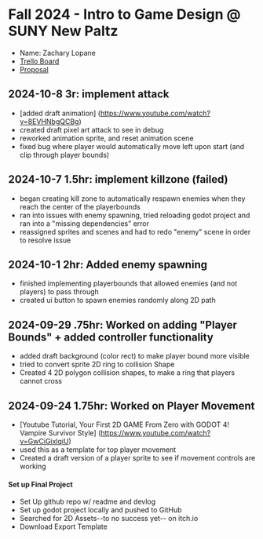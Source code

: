 # Fall 2024 - Intro to Game Design @ SUNY New Paltz
* Name: Zachary Lopane
* [Trello Board](https://trello.com/b/mR0VP2jR/final-project-todo)
* [Proposal](https://github.com/Zzazzh/FinalProjectCPS293/blob/main/Proposal.pdf)

## 2024-10-8 3r: implement attack
* [added draft animation] (https://www.youtube.com/watch?v=8EVHNbgQCBg)
* created draft pixel art attack to see in debug
* reworked animation sprite, and reset animation scene
* fixed bug where player would automatically move left upon start (and clip through player bounds)

## 2024-10-7 1.5hr: implement killzone (failed)
* began creating kill zone to automatically respawn enemies when they reach the center of the playerbounds
* ran into issues with enemy spawning, tried reloading godot project and ran into a "missing dependencies" error
* reassigned sprites and scenes and had to redo "enemy" scene in order to resolve issue

## 2024-10-1 2hr: Added enemy spawning
* finished implementing playerbounds that allowed enemies (and not players) to pass through
* created ui button to spawn enemies randomly along 2D path

## 2024-09-29 .75hr: Worked on adding "Player Bounds" + added controller functionality
* added draft background (color rect) to make player bound more visible
* tried to convert sprite 2D ring to collision Shape
* Created 4 2D polygon collision shapes, to make a ring that players cannot cross

## 2024-09-24 1.75hr: Worked on Player Movement
* [Youtube Tutorial, Your First 2D GAME From Zero with GODOT 4! Vampire Survivor Style] (https://www.youtube.com/watch?v=GwCiGixlqiU)
* used this as a template for top player movement 
* Created a draft version of a player sprite to see if movement controls are working
#### Set up Final Project
* Set Up github repo w/ readme and devlog
* Set up godot project locally and pushed to GitHub 
* Searched for 2D Assets--to no success yet-- on itch.io
* Download Export Template





